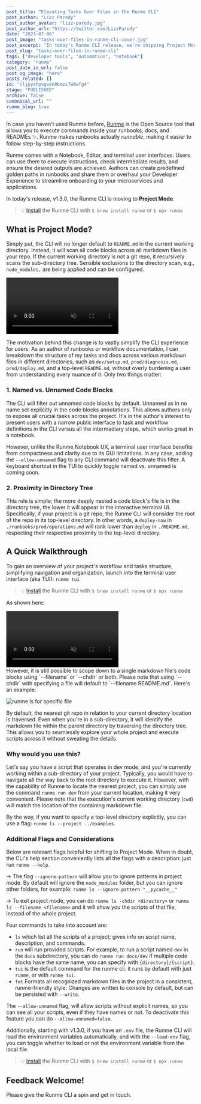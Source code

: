 ```yaml
---
post_title: "Elevating Tasks Over Files in the Runme CLI"
post_author: "Lizz Parody"
post_author_avatar: "lizz-parody.jpg"
post_author_url: "https://twitter.com/LizzParody"
date: "2023-07-06"
post_image: "tasks-over-files-in-runme-cli-cover.jpg"
post_excerpt: "In today's Runme CLI release, we're shipping Project Mode. Project Mode elevates tasks simplifying the CLI user experience without requiring authors to sacrifice the structure and organization of their markdown files describing runbooks and common workflows."
post_slug: "tasks-over-files-in-runme-cli"
tags: ["developer tools", "automation", "notebook"]
category: "runme"
post_date_in_url: false
post_og_image: "hero"
posts_related: []
id: "cljpyahpvgven0bmzi7w8wfg4"
stage: "PUBLISHED"
archive: false
canonical_url: ""
runme_blog: true
---
```


In case you haven’t used Runme before, [Runme](https://runme.dev/) is the Open Source tool that allows you to execute commands inside your runbooks, docs, and READMEs ✨. Runme makes runbooks actually *runnable*, making it easier to follow step-by-step instructions.

Runme comes with a Notebook, Editor, and terminal user interfaces. Users can use them to execute instructions, check intermediate results, and ensure the desired outputs are achieved. Authors can create predefined golden paths in runbooks and share them or overhaul your Developer Experience to streamline onboarding to your microservices and applications.

In today's release, v1.3.0, the Runme CLI is moving to **Project Mode**.

> 💡 [Install](https://docs.runme.dev/install) the Runme CLI with `$ brew install runme` or `$ npx runme`

## What is Project Mode?

Simply put, the CLI will no longer default to `README.md` in the current working directory. Instead, it will scan all code blocks across all markdown files in your repo. If the current working directory is not a git repo, it recursively scans the sub-directory tree. Sensible exclusions to the directory scan, e.g., `node_modules,` are being applied and can be configured.

<video autoPlay loop muted playsInline controls>
    <source src="/img/blog/tasks-over-files-in-runme-cli-a1.jpg" type="video/mp4" />
    <source src="/img/blog/tasks-over-files-in-runme-cli-a2.jpg" type="video/webm" />
</video>
<br/>

The motivation behind this change is to vastly simplify the CLI experience for users. As an author of runbooks or workflow documentation, I can breakdown the structure of my tasks and docs across various markdown files in different directories, such as `dev/setup.md`, `prod/diagnosis.md`, `prod/deploy.md`, and a top-level `README.md`, without overly burdening a user from understanding every nuance of it. Only two things matter:

### 1. Named vs. Unnamed Code Blocks

The CLI will filter out unnamed code blocks by default. Unnamed as in no name set explicitly in the code blocks annotations. This allows authors only to expose all crucial tasks across the project. It's in the author's interest to present users with a narrow public interface to task and workflow definitions in the CLI versus all the intermediary steps, which works great in a notebook.

However, unlike the Runme Notebook UX, a terminal user interface benefits from compactness and clarity due to its GUI limitations. In any case, adding the `--allow-unnamed` flag to any CLI command will deactivate this filter. A keyboard shortcut in the TUI to quickly toggle named vs. unnamed is coming soon.

### 2. Proximity in Directory Tree

This rule is simple; the more deeply nested a code block's file is in the directory tree, the lower it will appear in the interactive terminal UI. Specifically, if your project is a git repo, the Runme CLI will consider the root of the repo in its top-level directory. In other words, a `deploy-now` in `./runbooks/prod/operations.md` will rank lower than `deploy` in `./README.md`, respecting their respective proximity to the top-level directory.

## A Quick Walkthrough

To gain an overview of your project's workflow and tasks structure, simplifying navigation and organization, launch into the terminal user interface (aka TUI): `runme tui`

> 💡 [Install](https://docs.runme.dev/install) the Runme CLI with `$ brew install runme` or `$ npx runme`

As shown here:

<video className="rounded-md" autoPlay loop muted playsInline controls>
    <source src="/img/blog/tasks-over-files-in-runme-cli-a3.jpg" type="video/mp4" />
    <source src="/img/blog/tasks-over-files-in-runme-cli-a4.jpg" type="video/webm" />
</video>
<br/>
However, it is still possible to scope down to a single markdown file's code blocks using `--filename` or `--chdir` or both. Please note that using `--chdir` with specifying a file will default to `--filename README.md`. Here's an example:

![runme ls for specific file](/img/blog/tasks-over-files-in-runme-cli-a5.jpg)

By default, the nearest git repo in relation to your current directory location is traversed. Even when you're in a sub-directory, it will identify the markdown file within the parent directory by traversing the directory tree. This allows you to seamlessly explore your whole project and execute scripts across it without sweating the details.

### Why would you use this?

Let's say you have a script that operates in dev mode, and you're currently working within a sub-directory of your project. Typically, you would have to navigate all the way back to the root directory to execute it. However, with the capability of Runme to locate the nearest project, you can simply use the command `runme run dev` from your current location, making it very convenient. Please note that the execution's current working directory (`cwd`) will match the location of the containing markdown file.

By the way, if you want to specify a top-level directory explicitly, you can use a flag: `runme ls --project ../examples`.

### Additional Flags and Considerations

Below are relevant flags helpful for shifting to Project Mode. When in doubt, the CLI's help section conveniently lists all the flags with a description: just run `runme --help`.

→ The flag `--ignore-pattern` will allow you to ignore patterns in project mode. By default will ignore the `node_modules` folder, but you can ignore other folders, for example: `runme ls --ignore-pattern "__pycache__"`

→ To exit project mode, you can do `runme ls -chdir <directory>` or `runme ls --filename <filename>` and it will show you the scripts of that file, instead of the whole project.

Four commands to take into account are:

- `ls` which list all the scripts of a project; gives info on script name, description, and commands.
- `run` will run provided scripts. For example, to run a script named `dev` in the `docs` subdirectory, you can do `runme run docs/dev` if multiple code blocks have the same name, you can specify with `{directory}/{script}`.
- `tui` is the default command for the runme cli. it runs by default with just `runme`, or with `runme tui`.
- `fmt` Formats all recognized markdown files in the project in a consistent, runme-friendly style. Changes are written to console by default, but can be persisted with `--write`.

The `--allow-unnamed` flag, will allow scripts without explicit names, so you can see all your scripts, even if they have names or not. To deactivate this feature you can do `--allow-unnamed=false`.

Additionally, starting with v1.3.0, if you have an `.env` file, the Runme CLI will load the environment variables automatically, and with the `--load-env` flag, you can toggle whether to load or not the environment variable from the local file.

> 💡 [Install](https://docs.runme.dev/install) the Runme CLI with `$ brew install runme` or `$ npx runme`

## Feedback Welcome!

Please give the Runme CLI a spin and get in touch.

<BeforeYouGo/>
